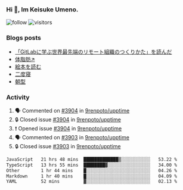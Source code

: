 ### Hi 👋, Im Keisuke Umeno.

<!--
**9renpoto/9renpoto** is a ✨ _special_ ✨ repository because its `README.md` (this file) appears on your GitHub profile.

Here are some ideas to get you started:

- 🔭 I’m currently working on ...
- 🌱 I’m currently learning ...
- 👯 I’m looking to collaborate on ...
- 🤔 I’m looking for help with ...
- 💬 Ask me about ...
- 📫 How to reach me: ...
- 😄 Pronouns: ...
- ⚡ Fun fact: ...
-->

![follow](https://img.shields.io/github/followers/9renpoto?label=Follow&style=social)
![visitors](https://komarev.com/ghpvc/?username=9renpoto&label=Profile%20views&color=0e75b6&style=flat)

### Blogs posts

<!-- BLOG-POST-LIST:START -->
- [「GitLabに学ぶ世界最先端のリモート組織のつくりかた」を読んだ](https://9renpoto.win/entry/2024/09/10/remote_organization)
- [体脂肪↗](https://9renpoto.win/entry/2024/08/12/gaining_fat)
- [絵本を読む](https://9renpoto.win/entry/2024/07/26/picture_book)
- [二度寝](https://9renpoto.win/entry/2024/07/18/going_back_to_sleep)
- [朝型](https://9renpoto.win/entry/2024/05/29/im-an-early)
<!-- BLOG-POST-LIST:END -->

### Activity

<!--START_SECTION:activity-->
1. 🗣 Commented on [#3904](https://github.com/9renpoto/upptime/issues/3904#issuecomment-2434692034) in [9renpoto/upptime](https://github.com/9renpoto/upptime)
2. 🔒 Closed issue [#3904](https://github.com/9renpoto/upptime/issues/3904) in [9renpoto/upptime](https://github.com/9renpoto/upptime)
3. ❗ Opened issue [#3904](https://github.com/9renpoto/upptime/issues/3904) in [9renpoto/upptime](https://github.com/9renpoto/upptime)
4. 🗣 Commented on [#3903](https://github.com/9renpoto/upptime/issues/3903#issuecomment-2434649246) in [9renpoto/upptime](https://github.com/9renpoto/upptime)
5. 🔒 Closed issue [#3903](https://github.com/9renpoto/upptime/issues/3903) in [9renpoto/upptime](https://github.com/9renpoto/upptime)
<!--END_SECTION:activity-->

<!--START_SECTION:waka-->

```txt
JavaScript   21 hrs 48 mins  █████████████▒░░░░░░░░░░░   53.22 %
TypeScript   13 hrs 55 mins  ████████▓░░░░░░░░░░░░░░░░   34.00 %
Other        1 hr 44 mins    █░░░░░░░░░░░░░░░░░░░░░░░░   04.26 %
Markdown     1 hr 40 mins    █░░░░░░░░░░░░░░░░░░░░░░░░   04.09 %
YAML         52 mins         ▓░░░░░░░░░░░░░░░░░░░░░░░░   02.13 %
```

<!--END_SECTION:waka-->
